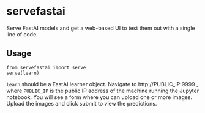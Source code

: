 # servefastai

Serve FastAI models and get a web-based UI to test them out with a single line of code.

## Usage

```
from servefastai import serve
serve(learn)
```

`learn` should be a FastAI learner object. Navigate to http://PUBLIC_IP:9999 , where `PUBLIC_IP` is the public IP address of the machine running the Jupyter notebook. You will see a form where you can upload one or more images. Upload the images and click submit to view the predictions.
